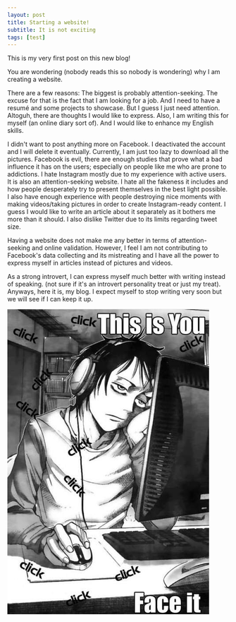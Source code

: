 ```yaml
---	
layout: post	
title: Starting a website!
subtitle: It is not exciting	
tags: [test]
---	
```



This is my very first post on this new blog!
 
You are wondering (nobody reads this so nobody is wondering) why I am creating a website.
 
There are a few reasons: The biggest is probably attention-seeking. The excuse for that is the fact that I am looking for a job.
And I need to have a resumé and some projects to showcase.
But I guess I just need attention. Altoguh, there are thoughts I would like to express. Also, I am writing this for myself (an online diary sort of). And I would like to enhance my English skills.
 
I didn't want to post anything more on Facebook. I deactivated the account and I will delete it eventually. Currently, I am just too lazy to download all the pictures. Facebook is evil, there are enough studies that prove what a bad influence it has on the users; especially on people like me who are prone to addictions. 
I hate Instagram mostly due to my experience with active users. It is also an attention-seeking website. I hate all the fakeness it includes and how people desperately try to present themselves in the best light possible. I also have enough experience with people destroying nice moments with making videos/taking pictures in order to create Instagram-ready content. I guess I would like to write an article about it separately as it bothers me more than it should.
 I also dislike Twitter due to its limits regarding tweet size.
 
Having a website does not make me any better in terms of attention-seeking and online validation. However, I feel I am not contributing to Facebook's data collecting and its mistreating and I have all the power to express myself in articles instead of pictures and videos.

 
As a strong introvert, I can express myself much better with writing instead of speaking. (not sure if it's an introvert personality treat or just my treat). Anyways, here it is, my blog. I expect myself to stop writing very soon but we will see if I can keep it up.


![a picture](/assets/img/thisisyou.jpg)
